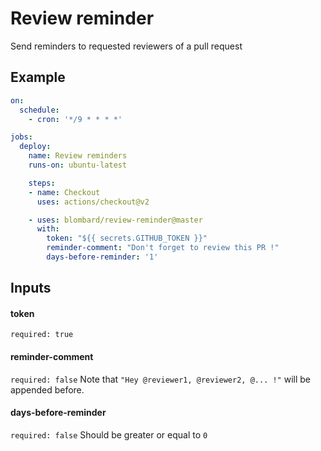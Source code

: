 # Review reminder
Send reminders to requested reviewers of a pull request

## Example

```yml
on:
  schedule:
    - cron: '*/9 * * * *'

jobs:
  deploy:
    name: Review reminders
    runs-on: ubuntu-latest

    steps:
    - name: Checkout
      uses: actions/checkout@v2

    - uses: blombard/review-reminder@master
      with:
        token: "${{ secrets.GITHUB_TOKEN }}"
        reminder-comment: "Don't forget to review this PR !"
        days-before-reminder: '1'
```

## Inputs
#### token
`required: true`

#### reminder-comment
`required: false`
Note that `"Hey @reviewer1, @reviewer2, @... !"` will be appended before.

#### days-before-reminder
`required: false`
Should be greater or equal to `0`